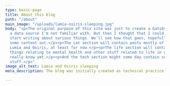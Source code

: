 ```yaml
---
type: basic-page
title: About this blog
path: "/about"
main_image: "/uploads/lumia-osiris-sleeping.jpg"
body: "<p>The original purpose of this site was just to create a Gatsby site with
  a data source I'm not familiar with. But then I thought that I could also try to
  start writing about various things. We'll see how that goes, hopefully I'll get
  some content out.</p><p>The cat section will contain posts mostly of my two cats,
  Lumia and Osiris, at least for now.</p><p>The life section will contain posts about
  things relating to mental health and other stuff related to life in general. I don't
  really know yet.</p><p>And the tech section might some day contain some more technical
  stuff.</p>"
image_alt_text: Lumia and Osiris sleeping
meta_description: The blog was initially created as technical practice.

---
```

